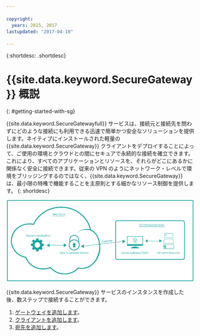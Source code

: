 ```yaml
---

copyright:
  years: 2015, 2017
lastupdated: "2017-04-10"

---
```

{:shortdesc: .shortdesc}

# {{site.data.keyword.SecureGateway}} 概説
{: #getting-started-with-sg}

{{site.data.keyword.SecureGatewayfull}} サービスは、接続元と接続先を問わずにどのような接続にも利用できる迅速で簡単かつ安全なソリューションを提供します。ネイティブにインストールされた軽量の {{site.data.keyword.SecureGateway}} クライアントをデプロイすることによって、ご使用の環境とクラウドとの間にセキュアで永続的な接続を確立できます。これにより、すべてのアプリケーションとリソースを、それらがどこにあるかに関係なく安全に接続できます。従来の VPN のようにネットワーク・レベルで環境をブリッジングするのではなく、{{site.data.keyword.SecureGateway}} は、最小限の特権で機能することを主原則とする細かなリソース制御を提供します。
{: shortdesc}

![{{site.data.keyword.SecureGateway}} アーキテクチャー](./images/diagramSGW.png?raw=true "{{site.data.keyword.SecureGateway}} アーキテクチャー")

{{site.data.keyword.SecureGateway}} サービスのインスタンスを作成した後、数ステップで接続することができます。

1. [ゲートウェイを追加します](/docs/services/SecureGateway/securegateway_gateway.html)。
2. [クライアントを追加します](/docs/services/SecureGateway/securegateway_client.html)。
3. [宛先を追加します](/docs/services/SecureGateway/securegateway_destination.html)。

